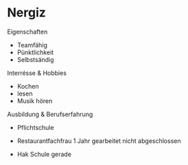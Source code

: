 # Nergiz
Eigenschaften

* Teamfähig
* Pünktlichkeit
* Selbstsändig

Interrésse & Hobbies

* Kochen
* lesen
* Musik hören

Ausbildung & Berufserfahrung
* Pflichtschule 

* Restaurantfachfrau 1 Jahr  gearbeitet nicht abgeschlossen
* Hak Schule gerade

